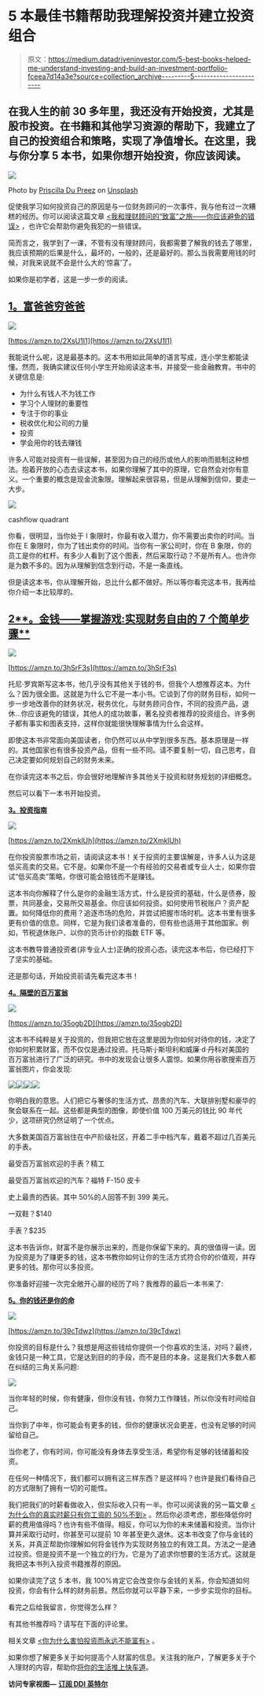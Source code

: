 # 5 本最佳书籍帮助我理解投资并建立投资组合

> 原文：<https://medium.datadriveninvestor.com/5-best-books-helped-me-understand-investing-and-build-an-investment-portfolio-fceea7d14a3e?source=collection_archive---------5----------------------->

## 在我人生的前 30 多年里，我还没有开始投资，尤其是股市投资。在书籍和其他学习资源的帮助下，我建立了自己的投资组合和策略，实现了净值增长。在这里，我与你分享 5 本书，如果你想开始投资，你应该阅读。

![](img/1c02166bd91392ca322e2996e61ccc7e.png)

Photo by [Priscilla Du Preez](https://unsplash.com/@priscilladupreez?utm_source=unsplash&utm_medium=referral&utm_content=creditCopyText) on [Unsplash](https://unsplash.com/s/photos/reading?utm_source=unsplash&utm_medium=referral&utm_content=creditCopyText)

促使我学习如何投资自己的原因是与一位财务顾问的一次事件，我与他有过一次糟糕的经历。你可以阅读这篇文章 [<我和理财顾问的“致富”之旅——你应该避免的错误>](https://www.fasttrack.life/blog/my-rich-journey-with-a-financial-advisor-mistakes-you-should-avoid) ，也许它会帮助你避免我犯的一些错误。

简而言之，我学到了一课，不管有没有理财顾问，我都需要了解我的钱去了哪里，我应该预期的后果是什么，最坏的，一般的，还是最好的。那么当我需要用钱的时候，对我来说就不会是什么大的‘惊喜’了。

如果你是初学者，这是一步一步的阅读。

## [1。富爸爸穷爸爸](https://amzn.to/2XsU1I1)

![](img/4d1ce63c04dfb03f82524217f75694de.png)

[https://amzn.to/2XsU1I1](https://amzn.to/2XsU1I1)

我能说什么呢，这是最基本的。这本书用如此简单的语言写成，连小学生都能读懂。然而，我确实建议任何小学生开始阅读这本书，并接受一些金融教育。书中的关键信息是:

*   为什么有钱人不为钱工作
*   学习个人理财的重要性
*   专注于你的事业
*   税收优化和公司的力量
*   投资
*   学会用你的钱去赚钱

许多人可能对投资有一些误解，甚至因为自己的经历或他人的影响而抵制这种想法。抱着开放的心态去读这本书，如果你理解了其中的原理，它自然会对你有意义。一个重要的概念是现金流象限。理解起来很容易，但是从理解到信仰，要走一大步。

![](img/2f55b42baada89d3a2ffad279c619949.png)

cashflow quadrant

你看，很明显，当你处于 I 象限时，你最有收入潜力，你不需要出卖你的时间。当你在 E 象限时，你为了钱出卖你的时间。当你有一家公司时，你在 B 象限，你的员工是你的杠杆。有多少人看到了这个图表，然后采取行动？不是所有人。也许你是为数不多的。因为从理解到信念到行动，不是一条直线。

但是读这本书，你从理解开始，总比什么都不做好。所以等你看完这本书，我再给你介绍一本比较厚的。

## [2**。金钱——掌握游戏:实现财务自由的 7 个简单步骤**](https://amzn.to/3hSrF3s)

![](img/a0c2266f0cb5f7161e7f7ef3b0db22d6.png)

[https://amzn.to/3hSrF3s](https://amzn.to/3hSrF3s)

托尼·罗宾斯写这本书，他几乎没有其他关于钱的书，但我个人想推荐这本。为什么？因为很全面。这就是为什么它不是一本小书。它谈到了你的财务目标，如何一步一步地改善你的财务状况，税务优化，与财务顾问合作，不同的投资产品，退休…你应该避免的错误，其他人的成功故事，著名投资者推荐的投资组合。许多例子都有事实和图表支持，这样你就能很快理解事情为什么会这样。

即使这本书非常面向美国读者，你仍然可以从中学到很多东西。基本原理是一样的。其他国家也有很多投资产品，但有一些不同。请不要复制一切，自己思考，自己决定要如何规划自己的财务未来。

在你读完这本书之后，你会很好地理解许多其他关于投资和财务规划的详细概念。

然后可以看下一本书开始投资。

[**3。投资指南**](https://amzn.to/2XmklUh)

![](img/8c4283191e5ebe04a162e49e69a058e0.png)

[https://amzn.to/2XmklUh](https://amzn.to/2XmklUh)

在你投资股票市场之前，请阅读这本书！关于投资的主要误解是，许多人认为这是低买高卖的交易。它不是。如果你不是一个有经验的交易者或专业人士，如果你尝试“低买高卖”策略，你很可能会赔钱而不是赚钱。

这本书向你解释了什么是你的金融生活方式，什么是投资的基础，什么是债券，股票，共同基金，交易所交易基金。你应该如何投资。如何使用节税账户？资产配置。如何降低你的费用？追逐市场的危险，并尝试把握市场时机。这本书里有很多更有价值的信息。同样，它是为我们读者准备的，但有些也适用于其他国家。例如，节税退休账户、以你的货币计价的指数 ETF 等。

这本书教导普通投资者(非专业人士)正确的投资心态。读完这本书后，你已经打下了坚实的基础。

还是那句话，开始投资前请先看完这本书！

[**4。隔壁的百万富翁**](https://amzn.to/35ogb2D)

![](img/563c39668c4d1c78a24d598d291926e8.png)

[https://amzn.to/35ogb2D](https://amzn.to/35ogb2D)

这本书不纯粹是关于投资的，但我把它放在这里是因为你如何对待你的钱，决定了你如何积累财富，而不仅仅是通过投资。托马斯·j·斯坦利和威廉·d·丹科对美国的百万富翁进行了广泛的研究。书中的发现会让很多人震惊。如果你用谷歌搜索百万富翁图片，你会发现:

![](img/0e0d3de58233ee1010980bd632e48bcf.png)![](img/f2a7b763080fb384c33eadfe5222e24e.png)![](img/802d88acc887b0eaedfd030afb9a9ce4.png)![](img/b0cc65bf445613d415c823f10008f9c8.png)

你明白我的意思。人们把它与奢侈的生活方式、昂贵的汽车、大联排别墅和豪华的聚会联系在一起。这些都是典型的图像，即使价值 100 万美元的钱比 90 年代少，这项研究仍然证明了一个优点。

大多数美国百万富翁住在中产阶级社区，开着二手中档汽车，戴着不超过几百美元的手表。

最受百万富翁欢迎的手表？精工

最受百万富翁欢迎的汽车？福特 F-150 皮卡

史上最贵的西装。其中 50%的人回答不到 399 美元。

一双鞋？$140

手表？$235

这本书告诉你，财富不是你展示出来的，而是你保留下来的。真的很值得一读。因为投资是为了赚更多的钱，这本书教你如何让你的生活方式符合你的价值观，并存更多的钱。那你可以多投资。

你准备好迎接一次完全敞开心扉的经历了吗？我推荐的最后一本书来了:

[**5。你的钱还是你的命**](https://amzn.to/39cTdwz)

![](img/550e5b1686cabf932dcf2e310462a22c.png)

[https://amzn.to/39cTdwz](https://amzn.to/39cTdwz)

你投资的目标是什么？我想是用这些钱给你提供一个你喜欢的生活，对吗？最终，金钱只是一种工具，它是达到目的的手段，而不是目的本身。这是我们大多数人都在纠结的三角关系问题:

![](img/f8c9fdd423b65710449212166f43c308.png)

当你年轻的时候，你有健康，但你没有钱，你努力工作赚钱，所以你没有时间给自己。

当你到了中年，你可能会有更多的钱，但你的健康状况会更差，也没有足够的时间留给自己。

当你老了，你有时间，你可能没有身体去享受生活，希望你有足够的钱储蓄和投资。

在任何一种情况下，我们都可以拥有这三样东西？是这样吗？也许是我们看待自己的方式限制了拥有一切的可能性。

我们把我们的时薪看做收入，但实际收入只有一半。你可以阅读我的另一篇文章 [<为什么你的真实时薪只有你工资的 50%不到>](https://www.fasttrack.life/blog/why-your-real-hourly-rate-is-only-less-than-50-of-what-you-arepaid) 。然后你必须考虑，那些降低你时薪的费用值得吗？也许有些不值得。相反，你可以为你的未来储蓄和投资。当你计算并采取行动时，你甚至可以提前 10 年甚至更久退休。这本书改变了你与金钱的关系，并真正帮助你理解如何将金钱作为实现财务独立的有效工具。方法之一是通过投资。但是投资不是一个独立的行为，它是为了追求你想要的生活方式。这就是我把这本书列入投资书籍推荐的原因。

如果你读完了这 5 本书，我 100%肯定它会改变你与金钱的关系，你会知道如何投资，你会有什么样的财务前景。然后你就可以平静下来，一步步实现你的目标。

看完之后给我留言，你觉得怎么样？

有其他书推荐吗？请写在下面的评论里。

相关文章 [<你为什么害怕投资而永远不能富有>](https://www.fasttrack.life/blog/why-you-are-afraid-of-investing-and-can-never-be-rich) 。

如果你想了解更多关于如何提高个人财富的信息。关注我的账户，了解更多关于个人理财的内容，帮助你[将你的生活推上快车道](https://www.fasttrack.life/)。

**访问专家视图—** [**订阅 DDI 英特尔**](https://datadriveninvestor.com/ddi-intel)